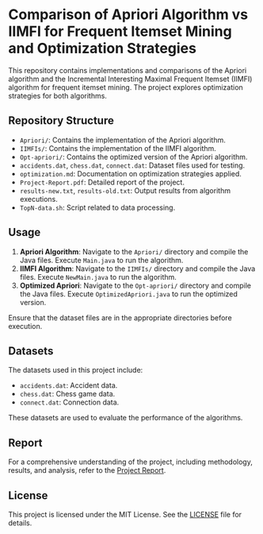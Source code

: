 # Comparison of Apriori Algorithm vs IIMFI for Frequent Itemset Mining and Optimization Strategies

This repository contains implementations and comparisons of the Apriori algorithm and the Incremental Interesting Maximal Frequent Itemset (IIMFI) algorithm for frequent itemset mining. The project explores optimization strategies for both algorithms.

## Repository Structure

- `Apriori/`: Contains the implementation of the Apriori algorithm.
- `IIMFIs/`: Contains the implementation of the IIMFI algorithm.
- `Opt-apriori/`: Contains the optimized version of the Apriori algorithm.
- `accidents.dat`, `chess.dat`, `connect.dat`: Dataset files used for testing.
- `optimization.md`: Documentation on optimization strategies applied.
- `Project-Report.pdf`: Detailed report of the project.
- `results-new.txt`, `results-old.txt`: Output results from algorithm executions.
- `TopN-data.sh`: Script related to data processing.

## Usage

1. **Apriori Algorithm**: Navigate to the `Apriori/` directory and compile the Java files. Execute `Main.java` to run the algorithm.
2. **IIMFI Algorithm**: Navigate to the `IIMFIs/` directory and compile the Java files. Execute `NewMain.java` to run the algorithm.
3. **Optimized Apriori**: Navigate to the `Opt-apriori/` directory and compile the Java files. Execute `OptimizedApriori.java` to run the optimized version.

Ensure that the dataset files are in the appropriate directories before execution.

## Datasets

The datasets used in this project include:

- `accidents.dat`: Accident data.
- `chess.dat`: Chess game data.
- `connect.dat`: Connection data.

These datasets are used to evaluate the performance of the algorithms.

## Report

For a comprehensive understanding of the project, including methodology, results, and analysis, refer to the [Project Report](Project-Report.pdf).

## License

This project is licensed under the MIT License. See the [LICENSE](LICENSE) file for details.
